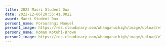 ```yaml
---
title: 2022 Maori Student Dux
date: 2022-12-06T20:55:41.002Z
award: Maori Student Dux
person1_name: Porourangi Manuel
person1_image: https://res.cloudinary.com/whanganuihigh/image/upload/v1677012802/Honours%20Board/21430.jpg
person2_name: Roman Kotuhi-Brown
person2_image: https://res.cloudinary.com/whanganuihigh/image/upload/v1677012871/Honours%20Board/18343.jpg
---
```

